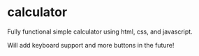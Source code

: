 # calculator

Fully functional simple calculator using html, css, and javascript.  

Will add keyboard support and more buttons in the future!